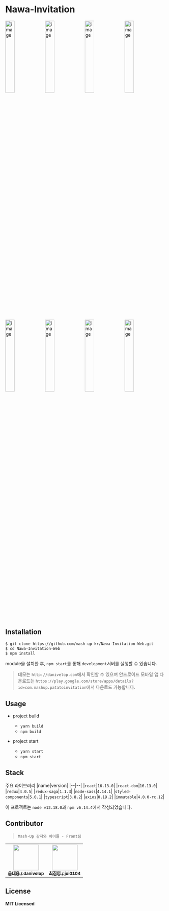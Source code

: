# Nawa-Invitation

<div>
    <img
        width="24%"
        alt="image"
        src="https://user-images.githubusercontent.com/28296417/92938019-06332980-f487-11ea-9b8e-d9c8d1db1b60.png"
    />
    <img
        width="24%"
        alt="image"
        src="https://user-images.githubusercontent.com/28296417/92938144-28c54280-f487-11ea-8991-a765b41dc381.png"
    />
    <img
        width="24%"
        alt="image"
        src="https://user-images.githubusercontent.com/28296417/92938110-1d721700-f487-11ea-9370-3da7ecc39a77.png"
    />
    <img
        width="24%"
        alt="image"
        src="https://user-images.githubusercontent.com/28296417/92938213-3975b880-f487-11ea-9a0b-26c00772d6b5.png"
    />
</div>

<div>
    <img
        width="24%"
        alt="image"
        src="https://user-images.githubusercontent.com/28296417/92938228-3f6b9980-f487-11ea-9e4d-9edb64f49a76.png"
    />
    <img
        width="24%"
        alt="image"
        src="https://user-images.githubusercontent.com/28296417/92938263-4abec500-f487-11ea-8a3b-9c208e77bd9e.png"
    />
    <img
        width="24%"
        alt="image"
        src="https://user-images.githubusercontent.com/28296417/92938278-514d3c80-f487-11ea-9fdd-414c28e3c3a8.png"
    />
    <img
        width="24%"
        alt="image"
        src="https://user-images.githubusercontent.com/28296417/92938534-9ec9a980-f487-11ea-8061-ff7f2db7f6e4.png"
    />
</div>

## Installation

```bash
$ git clone https://github.com/mash-up-kr/Nawa-Invitation-Web.git
$ cd Nawa-Invitation-Web
$ npm install
```

module을 설치한 후, `npm start`를 통해 `development`서버를 실행할 수 있습니다.

> 데모는 `http://danivelop.com`에서 확인할 수 있으며
> 안드로이드 모바일 앱 다운로드는 `https://play.google.com/store/apps/details?id=com.mashup.patatoinvitation`에서 다운로드 가능합니다.

## Usage

- project build

  - `yarn build`
  - `npm build`

- project start
  - `yarn start`
  - `npm start`

## Stack

주요 라이브러리
|name|version|
|--|--|
|`react`|`16.13.0`|
|`react-dom`|`16.13.0`|
|`redux`|`4.0.5`|
|`redux-saga`|`1.1.3`|
|`node-sass`|`4.14.1`|
|`styled-components`|`5.0.1`|
|`typescript`|`3.8.2`|
|`axios`|`0.19.2`|
|`immutable`|`4.0.0-rc.12`|

이 프로젝트는 `node v12.18.0`과 `npm v6.14.4`에서 작성되었습니다.

## Contributor

> `Mash-Up 감자와 아이들 - Front팀`

<table>
  <tr>
    <td align="center">
        <a href="https://github.com/danivelop">
            <img 
                src="https://avatars0.githubusercontent.com/u/55433950?s=460&u=745639068fd9b09a771aeb00400b30f4a8a8ca5a&v=4"
                width="80px"
                alt=""/>
            <br />
            <sub>
                <b>윤대용 / danivelop</b>
            </sub>
        </a>
        <br />
    </td>
    <td align="center">
        <a href="https://github.com/joi0104">
            <img
                src="https://avatars3.githubusercontent.com/u/28296417?s=460&u=498494c42ceeb26ef564d47da17a0513f97e51a2&v=4"
                width="80px"
                alt=""/>
            <br />
            <sub>
                <b>최진영 / joi0104</b>
            </sub>
        </a>
        <br />
    </td>
  </tr>
</table>

## License

**MIT Licensed**
